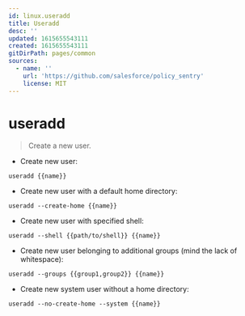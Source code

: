 ```yaml
---
id: linux.useradd
title: Useradd
desc: ''
updated: 1615655543111
created: 1615655543111
gitDirPath: pages/common
sources:
  - name: ''
    url: 'https://github.com/salesforce/policy_sentry'
    license: MIT
---
```

# useradd

> Create a new user.

- Create new user:

`useradd {{name}}`

- Create new user with a default home directory:

`useradd --create-home {{name}}`

- Create new user with specified shell:

`useradd --shell {{path/to/shell}} {{name}}`

- Create new user belonging to additional groups (mind the lack of whitespace):

`useradd --groups {{group1,group2}} {{name}}`

- Create new system user without a home directory:

`useradd --no-create-home --system {{name}}`

